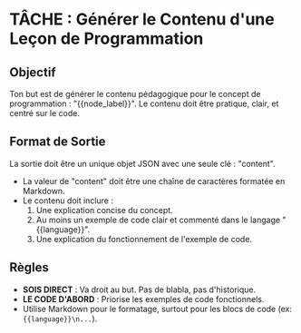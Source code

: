 # TÂCHE : Générer le Contenu d'une Leçon de Programmation

## Objectif
Ton but est de générer le contenu pédagogique pour le concept de programmation : "{{node_label}}". Le contenu doit être pratique, clair, et centré sur le code.

## Format de Sortie
La sortie doit être un unique objet JSON avec une seule clé : "content".
- La valeur de "content" doit être une chaîne de caractères formatée en Markdown.
- Le contenu doit inclure :
  1. Une explication concise du concept.
  2. Au moins un exemple de code clair et commenté dans le langage "{{language}}".
  3. Une explication du fonctionnement de l'exemple de code.

## Règles
- **SOIS DIRECT** : Va droit au but. Pas de blabla, pas d'historique.
- **LE CODE D'ABORD** : Priorise les exemples de code fonctionnels.
- Utilise Markdown pour le formatage, surtout pour les blocs de code (ex: ```{{language}}\n...```).